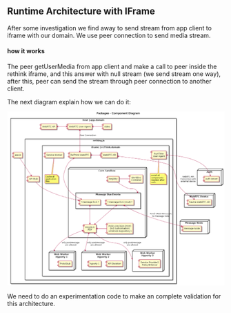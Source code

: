 ## Runtime Architecture with IFrame

After some investigation we find away to send stream from app client to iframe with our domain.
We use peer connection to send media stream.

#### how it works
The peer getUserMedia from app client and make a call to peer inside the rethink iframe, and this answer with null stream (we send stream one way), after this, peer can send the stream through peer connection to another client.

The next diagram explain how we can do it:

<!--
@startuml "Runtime_Architecture_IFrame.png"

title Packages - Component Diagram

node "WebRTC Device" {
  [Device WebRTC API] as WebRTCDevice
}

node "Auth" {
  [Auth Server] as Auth
}

node "Message Node" {
  [Message Node] as MNode
}

rectangle "host | app.domain" {

    component [video] as GUIVideo
    component [app.js] as App
    
    component [WebRTC User Agent] as PeerLocal
    component [WebRTC API] as WebRTCApiLocal

    rectangle rething.js {
  
        component [API Stub] as APIStub

        rectangle "iframe | reThink.domain" {
        
            component [ReThink WebRTC] as PeerRemote
            component [WebRTC API] as WebRTCApiRemote
            
            component [Service Worker] as ServiceWorker
            note bottom
                Cache all
                application
                files
            endnote
            
            component [RunTime\nUser Agent] as Agent
            note bottom
                Install all
                components
                needed, after
                auth
            endnote

            node "Web Worker\nHyperty 1" as W1 {
              [ProtoStub] as PS
            }
        
            node "Web Worker\nHyperty 2" as W2 {
              component [API Skeleton] as APIS2
              [hyperty 1] as H1
            }
        
            node "Web Worker\nHyperty 3" as W3 {
              component [Service Provider2\nPolicy Enforcer]
            }

            node "Core Sandbox" as Core {
            
                component [Registry] as Registry
                component [Identities\nContainer] as IContainer
                component [Msg BUS\nPEP] as Policy
                component [Policy Decision (PDP)\n(incl Authorisation)\n+Policies Repository )] as PDP
                
            
                rectangle "Message Bus Events" as MsgBusEvent {
                    component [* Message BUS *] as MsgBus
                    component [* Message BUS (crud) *] as MsgBusCrud
                }
            }

        }
    }
}

Auth <-[hidden]down-> WebRTCDevice
WebRTCApiRemote <-[hidden]down-> Core


App -down-> APIStub
APIStub -down-> MsgBus

GUIVideo -left-> PeerLocal
PeerLocal <-left-> WebRTCApiLocal
PeerLocal <-down-> PeerRemote : Peer Connection
PeerRemote <-right-> WebRTCApiRemote
PeerRemote <-down-> MsgBus
WebRTCApiRemote <-right-> WebRTCDevice : WebRTC API\nConnection with\nexternal device

Registry -down-> MsgBusEvent
IContainer -left- Registry

MsgBus <-> Policy
MsgBusCrud <-> Policy
PDP -left-> Policy

Policy <-right-> W1 : only postMessage\nare allowed
Policy <-right-> W2 : only postMessage\nare allowed
Policy <-down-> W3 : only postMessage\nare allowed


MsgBusCrud <-right-> MNode : Send CRUD Messages\nto message node
Agent <-right-> Auth

@enduml
-->

![Iframe Runtime Architecture](iframe-runtime-architecture.png)

We need to do an experimentation code to make an complete validation for  this architecture. 
